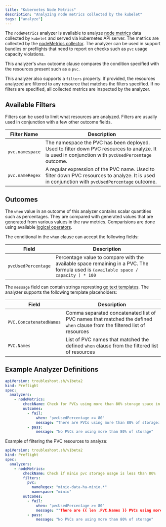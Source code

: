 ```yaml
---
title: "Kubernetes Node Metrics"
description: "Analyzing node metrics collected by the kubelet"
tags: ["analyze"]
---
```



The `nodeMetrics` analyzer is available to analyze [node metrics](https://kubernetes.io/docs/reference/instrumentation/node-metrics/) data collected by `kubelet` and served via kubernetes API server. The metrics are collected by the [nodeMetrics collector](/collect/node-metrics/). The analyzer can be used in support bundles or preflights that need to report on checks such as `pvc` usage capacity violations.

This analyzer's `when` outcome clause compares the condition specified with the resources present such as a `pvc`.

This analyzer also supports a `filters` property. If provided, the resources analyzed are filtered to any resource that matches the filters specified. If no filters are specified, all collected metrics are inspected by the analyzer.

## Available Filters

Filters can be used to limit what resources are analyzed. Filters are usually used in conjunction with a few other outcome fields.

| Filter Name | Description |
|-------------|-------------|
| `pvc.namespace` | The namespace the PVC has been deployed. Used to filter down PVC resources to analyze. It is used in conjunction with `pvcUsedPercentage` outcome. |
| `pvc.nameRegex` | A regular expression of the PVC name. Used to filter down PVC resources to analyze. It is used in conjunction with `pvcUsedPercentage` outcome. |

## Outcomes

The `when` value in an outcome of this analyzer contains scalar quantities such as percentages. They are compared with generated values that are generated from various values in the raw metrics. Comparisions are done using available [logical operators](/analyze/outcomes/#logical-operators).

The conditional in the `when` clause can accept the following fields:

| Field | Description |
|-------|-------------|
| `pvcUsedPercentage` | Percentage value to compare with the available space remaining in a PVC. The formula used is `(available space / capacity ) * 100` |

The `message` field can contain strings represting [go text templates](https://pkg.go.dev/text/template). The analyzer supports the following template placeholders:

| Field | Description |
|-------|-------------|
| `PVC.ConcatenatedNames` | Comma separated concatenated list of PVC names that matched the defined `when` clause from the filtered list of resources |
| `PVC.Names` | List of PVC names that matched the defined `when` clause from the filtered list of resources |

## Example Analyzer Definitions

```yaml
apiVersion: troubleshoot.sh/v1beta2
kind: Preflight
spec:
  analyzers:
    - nodeMetrics:
        checkName: Check for PVCs using more than 80% storage space in the entire cluster
        outcomes:
          - fail:
              when: "pvcUsedPercentage >= 80"
              message: "There are PVCs using more than 80% of storage: {{ .PVC.ConcatenatedNames }}"
          - pass:
              message: "No PVCs are using more than 80% of storage"
```

Example of filtering the PVC resources to analyze:

```yaml
apiVersion: troubleshoot.sh/v1beta2
kind: Preflight
spec:
  analyzers:
    - nodeMetrics:
        checkName: Check if minio pvc storage usage is less than 80%
        filters:
          pvc:
            nameRegex: "minio-data-ha-minio.*"
            namespace: "minio"
        outcomes:
          - fail:
              when: "pvcUsedPercentage >= 80"
              message: ""There are {{ len .PVC.Names }} PVCs using more than 80% of storage""
          - pass:
              message: "No PVCs are using more than 80% of storage"
```
